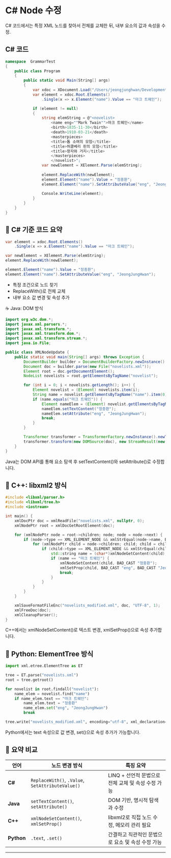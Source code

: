 # C# Node 수정
C# 코드에서는 특정 XML 노드를 찾아서 전체를 교체한 뒤, 내부 요소의 값과 속성을 수정.


## C# 코드
```csharp
namespace  GrammarTest
{
    public class Program
    {
        public static void Main(String[] args)
        {
            var xdoc = XDocument.Load("/Users/jeongjunghwan/Development/Temp/novelists.xml");
            var element = xdoc.Root.Elements()
                .Single(x => x.Element("name").Value == "마크 트웨인");

            if (element != null)
            {
                string elemString = @"<novelist>
                    <name eng=""Mark Twain"">마크 트웨인</name>
                    <birth>1835-11-30</birth>
                    <death>1910-03-21</death>
                    <masterpieces>
                    <title>톰 소여의 모험</title>
                    <title>허클베리 핀의 모험</title>
                    <title>왕자와 거지</title>
                    </masterpieces>
                    </novelist>";
                var newElement = XElement.Parse(elemString);
                
                element.ReplaceWith(newElement);
                element.Element("name").Value = "정중환";
                element.Element("name").SetAttributeValue("eng", "JeongJungHwan");
                
                Console.WriteLine(element);
            }
        }
    }
}

```

## 🧩 C# 기준 코드 요약
```csharp
var element = xdoc.Root.Elements()
    .Single(x => x.Element("name").Value == "마크 트웨인");

var newElement = XElement.Parse(elemString);
element.ReplaceWith(newElement);

element.Element("name").Value = "정중환";
element.Element("name").SetAttributeValue("eng", "JeongJungHwan");
```

- 특정 조건으로 노드 찾기
- ReplaceWith()로 전체 교체
- 내부 요소 값 변경 및 속성 추가

☕ Java: DOM 방식
```java
import org.w3c.dom.*;
import javax.xml.parsers.*;
import javax.xml.transform.*;
import javax.xml.transform.dom.*;
import javax.xml.transform.stream.*;
import java.io.File;

public class XMLNodeUpdate {
    public static void main(String[] args) throws Exception {
        DocumentBuilder builder = DocumentBuilderFactory.newInstance().newDocumentBuilder();
        Document doc = builder.parse(new File("novelists.xml"));
        Element root = doc.getDocumentElement();
        NodeList novelists = root.getElementsByTagName("novelist");

        for (int i = 0; i < novelists.getLength(); i++) {
            Element novelist = (Element) novelists.item(i);
            String name = novelist.getElementsByTagName("name").item(0).getTextContent();
            if (name.equals("마크 트웨인")) {
                Element nameElem = (Element) novelist.getElementsByTagName("name").item(0);
                nameElem.setTextContent("정중환");
                nameElem.setAttribute("eng", "JeongJungHwan");
                break;
            }
        }

        Transformer transformer = TransformerFactory.newInstance().newTransformer();
        transformer.transform(new DOMSource(doc), new StreamResult(new File("novelists_modified.xml")));
    }
}

```

Java는 DOM API를 통해 요소 탐색 후 setTextContent()와 setAttribute()로 수정합니다.


## 🧱 C++: libxml2 방식
```cpp
#include <libxml/parser.h>
#include <libxml/tree.h>
#include <iostream>

int main() {
    xmlDocPtr doc = xmlReadFile("novelists.xml", nullptr, 0);
    xmlNodePtr root = xmlDocGetRootElement(doc);

    for (xmlNodePtr node = root->children; node; node = node->next) {
        if (node->type == XML_ELEMENT_NODE && xmlStrEqual(node->name, BAD_CAST "novelist")) {
            for (xmlNodePtr child = node->children; child; child = child->next) {
                if (child->type == XML_ELEMENT_NODE && xmlStrEqual(child->name, BAD_CAST "name")) {
                    std::string name = (char*)xmlNodeGetContent(child);
                    if (name == "마크 트웨인") {
                        xmlNodeSetContent(child, BAD_CAST "정중환");
                        xmlSetProp(child, BAD_CAST "eng", BAD_CAST "JeongJungHwan");
                        break;
                    }
                }
            }
        }
    }

    xmlSaveFormatFileEnc("novelists_modified.xml", doc, "UTF-8", 1);
    xmlFreeDoc(doc);
    xmlCleanupParser();
}
```

C++에서는 xmlNodeSetContent()로 텍스트 변경, xmlSetProp()으로 속성 추가합니다.


## 🐍 Python: ElementTree 방식
```python
import xml.etree.ElementTree as ET

tree = ET.parse("novelists.xml")
root = tree.getroot()

for novelist in root.findall("novelist"):
    name_elem = novelist.find("name")
    if name_elem.text == "마크 트웨인":
        name_elem.text = "정중환"
        name_elem.set("eng", "JeongJungHwan")
        break

tree.write("novelists_modified.xml", encoding="utf-8", xml_declaration=True)

```

Python에서는 text 속성으로 값 변경, set()으로 속성 추가가 가능합니다.


## 🧭 요약 비교
| 언어       | 노드 변경 방식                          | 특징 요약                                           |
|------------|-----------------------------------------|------------------------------------------------------|
| **C#**     | `ReplaceWith()`, `.Value`, `SetAttributeValue()` | LINQ + 선언적 문법으로 전체 교체 및 속성 수정 가능     |
| **Java**   | `setTextContent()`, `setAttribute()`     | DOM 기반, 명시적 탐색과 수정                         |
| **C++**    | `xmlNodeSetContent()`, `xmlSetProp()`    | libxml2로 직접 노드 수정, 메모리 관리 필요            |
| **Python** | `.text`, `.set()`                        | 간결하고 직관적인 문법으로 요소 및 속성 수정 가능      |

---
